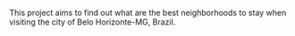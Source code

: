 This project aims to find out what are the best neighborhoods to stay when visiting the city of Belo Horizonte-MG, Brazil.
